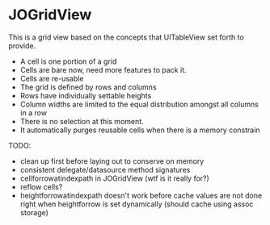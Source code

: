 JOGridView
==========

This is a grid view based on the concepts that UITableView set forth to provide.

- A cell is one portion of a grid
- Cells are bare now, need more features to pack it.
- Cells are re-usable
- The grid is defined by rows and columns
- Rows have individually settable heights
- Column widths are limited to the equal distribution amongst all columns in a row
- There is no selection at this moment.
- It automatically purges reusable cells when there is a memory constrain

TODO:
- clean up first before laying out to conserve on memory
- consistent delegate/datasource method signatures
- cellforrowatindexpath in JOGridView (wtf is it really for?)
- reflow cells?
- heightforrowatindexpath doesn't work before cache values are not done right when heightforrow is set dynamically (should cache using assoc storage)